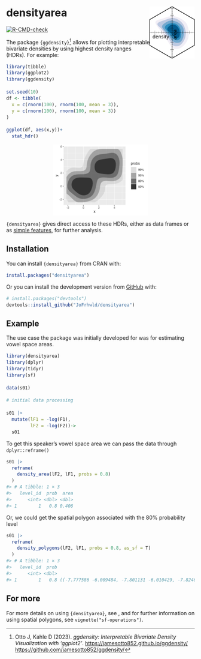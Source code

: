 
<!-- README.md is generated from README.Rmd. Please edit that file -->

# densityarea <a href="https://jofrhwld.github.io/densityarea/"><img src="man/figures/logo.svg" align="right" height="139" alt="densityarea website" /></a>

<!-- badges: start -->

[![R-CMD-check](https://github.com/JoFrhwld/densityarea/actions/workflows/R-CMD-check.yaml/badge.svg)](https://github.com/JoFrhwld/densityarea/actions/workflows/R-CMD-check.yaml)
<!-- badges: end -->

The package `{ggdensity}`[^1] allows for plotting interpretable
bivariate densities by using highest density ranges (HDRs). For example:

``` r
library(tibble)
library(ggplot2)
library(ggdensity)

set.seed(10)
df <- tibble(
  x = c(rnorm(100), rnorm(100, mean = 3)),
  y = c(rnorm(100), rnorm(100, mean = 3))
)

ggplot(df, aes(x,y))+
  stat_hdr()
```

<img src="man/figures/README-unnamed-chunk-2-1.png" width="50%" style="display: block; margin: auto;" />

`{densityarea}` gives direct access to these HDRs, either as data frames
or as [simple features](https://r-spatial.github.io/sf/), for further
analysis.

## Installation

You can install `{densityarea}` from CRAN with:

``` r
install.packages("densityarea")
```

Or you can install the development version from
[GitHub](https://github.com/) with:

``` r
# install.packages("devtools")
devtools::install_github("JoFrhwld/densityarea")
```

## Example

The use case the package was initially developed for was for estimating
vowel space areas.

``` r
library(densityarea)
library(dplyr)
library(tidyr)
library(sf)

data(s01)

# initial data processing

s01 |> 
  mutate(lF1 = -log(F1),
         lF2 = -log(F2))->
  s01
```

To get this speaker’s vowel space area we can pass the data through
`dplyr::reframe()`

``` r
s01 |> 
  reframe(
    density_area(lF2, lF1, probs = 0.8)
  )
#> # A tibble: 1 × 3
#>   level_id  prob  area
#>      <int> <dbl> <dbl>
#> 1        1   0.8 0.406
```

Or, we could get the spatial polygon associated with the 80% probability
level

``` r
s01 |> 
  reframe(
    density_polygons(lF2, lF1, probs = 0.8, as_sf = T)
  )
#> # A tibble: 1 × 3
#>   level_id  prob                                                        geometry
#>      <int> <dbl>                                                       <POLYGON>
#> 1        1   0.8 ((-7.777586 -6.009484, -7.801131 -6.010429, -7.824676 -6.01700…
```

## For more

For more details on using `{densityarea}`, see , and for further
information on using spatial polygons, see `vignette("sf-operations")`.

[^1]: Otto J, Kahle D (2023). *ggdensity: Interpretable Bivariate
    Density Visualization with ‘ggplot2’*.
    <https://jamesotto852.github.io/ggdensity/>
    <https://github.com/jamesotto852/ggdensity/>
